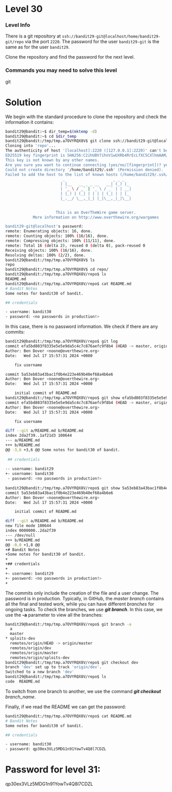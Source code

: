 # Level 30

### Level Info

There is a git repository at `ssh://bandit29-git@localhost/home/bandit29-git/repo` via the port `2220`. The password for the user `bandit29-git` is the same as for the user `bandit29`.

Clone the repository and find the password for the next level.

### Commands you may need to solve this level

git

# Solution

We begin with the standard procedure to clone the repository and check the information it contains:

```sh
bandit29@bandit:~$ dir_temp=$(mktemp -d)
bandit29@bandit:~$ cd $dir_temp
bandit29@bandit:/tmp/tmp.a7OVYRQX8V$ git clone ssh://bandit29-git@localhost:2220/home/bandit29-git/repo
Cloning into 'repo'...
The authenticity of host '[localhost]:2220 ([127.0.0.1]:2220)' can't be established.
ED25519 key fingerprint is SHA256:C2ihUBV7ihnV1wUXRb4RrEcLfXC5CXlhmAAM/urerLY.
This key is not known by any other names.
Are you sure you want to continue connecting (yes/no/[fingerprint])? yes
Could not create directory '/home/bandit29/.ssh' (Permission denied).
Failed to add the host to the list of known hosts (/home/bandit29/.ssh/known_hosts).
                         _                     _ _ _   
                        | |__   __ _ _ __   __| (_) |_ 
                        | '_ \ / _` | '_ \ / _` | | __|
                        | |_) | (_| | | | | (_| | | |_ 
                        |_.__/ \__,_|_| |_|\__,_|_|\__|
                                                       

                      This is an OverTheWire game server. 
            More information on http://www.overthewire.org/wargames

bandit29-git@localhost's password: 
remote: Enumerating objects: 16, done.
remote: Counting objects: 100% (16/16), done.
remote: Compressing objects: 100% (11/11), done.
remote: Total 16 (delta 2), reused 0 (delta 0), pack-reused 0
Receiving objects: 100% (16/16), done.
Resolving deltas: 100% (2/2), done.
bandit29@bandit:/tmp/tmp.a7OVYRQX8V$ ls
repo
bandit29@bandit:/tmp/tmp.a7OVYRQX8V$ cd repo/
bandit29@bandit:/tmp/tmp.a7OVYRQX8V/repo$ ls
README.md
bandit29@bandit:/tmp/tmp.a7OVYRQX8V/repo$ cat README.md 
# Bandit Notes
Some notes for bandit30 of bandit.

## credentials

- username: bandit30
- password: <no passwords in production!>
```

In this case, there is no password information. We check if there are any commits:


```sh
bandit29@bandit:/tmp/tmp.a7OVYRQX8V/repo$ git log
commit efa5bd803f8335e5e5e9da5c4c7c876aefc9f8b4 (HEAD -> master, origin/master, origin/HEAD)
Author: Ben Dover <noone@overthewire.org>
Date:   Wed Jul 17 15:57:31 2024 +0000

    fix username

commit 5a53eb83a43bac1f0b4e223e469b40ef68a4b6e6
Author: Ben Dover <noone@overthewire.org>
Date:   Wed Jul 17 15:57:31 2024 +0000

    initial commit of README.md
bandit29@bandit:/tmp/tmp.a7OVYRQX8V/repo$ git show efa5bd803f8335e5e5e9da5c4c7c876aefc9f8b4
commit efa5bd803f8335e5e5e9da5c4c7c876aefc9f8b4 (HEAD -> master, origin/master, origin/HEAD)
Author: Ben Dover <noone@overthewire.org>
Date:   Wed Jul 17 15:57:31 2024 +0000

    fix username

diff --git a/README.md b/README.md
index 2da2f39..1af21d3 100644
--- a/README.md
+++ b/README.md
@@ -3,6 +3,6 @@ Some notes for bandit30 of bandit.
 
 ## credentials
 
-- username: bandit29
+- username: bandit30
 - password: <no passwords in production!>
 
bandit29@bandit:/tmp/tmp.a7OVYRQX8V/repo$ git show 5a53eb83a43bac1f0b4e223e469b40ef68a4b6e6
commit 5a53eb83a43bac1f0b4e223e469b40ef68a4b6e6
Author: Ben Dover <noone@overthewire.org>
Date:   Wed Jul 17 15:57:31 2024 +0000

    initial commit of README.md

diff --git a/README.md b/README.md
new file mode 100644
index 0000000..2da2f39
--- /dev/null
+++ b/README.md
@@ -0,0 +1,8 @@
+# Bandit Notes
+Some notes for bandit30 of bandit.
+
+## credentials
+
+- username: bandit29
+- password: <no passwords in production!>
+
```

The commits only include the creation of the file and a user change. The password is in production. Typically, in GitHub, the *master branch* contains all the final and tested work, while you can have different *branches* for ongoing tasks. To check the branches, we use ***git branch***. In this case, we use the **-a** parameter to view all the branches:

```sh
bandit29@bandit:/tmp/tmp.a7OVYRQX8V/repo$ git branch -a
  a
  master
* sploits-dev
  remotes/origin/HEAD -> origin/master
  remotes/origin/dev
  remotes/origin/master
  remotes/origin/sploits-dev
bandit29@bandit:/tmp/tmp.a7OVYRQX8V/repo$ git checkout dev
branch 'dev' set up to track 'origin/dev'.
Switched to a new branch 'dev'
bandit29@bandit:/tmp/tmp.a7OVYRQX8V/repo$ ls
code  README.md
```

To switch from one branch to another, we use the command ***git checkout*** *branch_name*.

Finally, if we read the README we can get the password:

```sh
bandit29@bandit:/tmp/tmp.a7OVYRQX8V/repo$ cat README.md 
# Bandit Notes
Some notes for bandit30 of bandit.

## credentials

- username: bandit30
- password: qp30ex3VLz5MDG1n91YowTv4Q8l7CDZL
```

# Password for level 31:

qp30ex3VLz5MDG1n91YowTv4Q8l7CDZL
